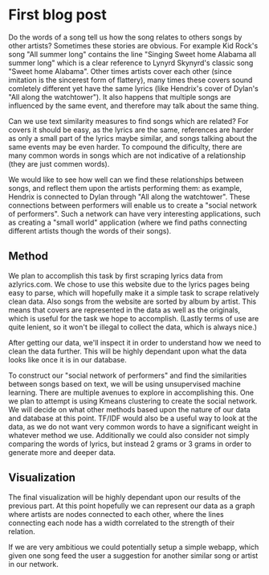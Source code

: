 # First blog post

Do the words of a song tell us how the song relates to others songs by other artists?
Sometimes these stories are obvious. For example Kid Rock's song "All summer long" contains the line "Singing Sweet home Alabama all summer long" which is a clear reference to Lynyrd Skynyrd's classic song "Sweet home Alabama".
Other times artists cover each other (since imitation is the sincerest form of flattery), many times these covers sound comletely different yet have the same lyrics (like Hendrix's cover of Dylan's "All along the watchtower").
It also happens that multiple songs are influenced by the same event, and therefore may talk about the same thing.

Can we use text similarity measures to find songs which are related? For covers it should be easy, as the lyrics are the same, references are harder as only a small part of the lyrics maybe similar, and songs talking about the same events may be even harder.
To compound the dificulty, there are many common words in songs which are not indicative of a relationship (they are just commen words).

We would like to see how well can we find these relationships between songs, and reflect them upon the artists performing them: as example, Hendrix is connected to Dylan through "All along the watchtower". 
These connections between performers will enable us to create a "social network of performers". Such a network can have very interesting applications, such as creating a "small world" application (where we find paths connecting different artists though the words of their songs).

## Method
We plan to accomplish this task by first scraping lyrics data from azlyrics.com. We chose to use this website due to the lyrics pages being easy to parse, which will hopefully make it a simple task to scrape relatively clean data. Also songs from the website are sorted by album by artist. This means that covers are represented in the data as well as the originals, which is useful for the task we hope to accomplish. (Lastly terms of use are quite lenient, so it won't be illegal to collect the data, which is always nice.) 

After getting our data, we'll inspect it in order to understand how we need to clean the data further. This will be highly dependant upon what the data looks like once it is in our database.

To construct our "social network of performers" and find the similarities between songs based on text, we will be using unsupervised machine learning. There are multiple avenues to explore in accomplishing this. One we plan to attempt is using Kmeans clustering to create the social network. We will decide on what other methods based upon the nature of our data and database at this point. TF/IDF would also be a useful way to look at the data, as we do not want very common words to have a significant weight in whatever method we use. Additionally we could also consider not simply comparing the words of lyrics, but instead 2 grams or 3 grams in order to generate more and deeper data.

## Visualization
The final visualization will be highly dependant upon our results of the previous part. At this point hopefully we can represent our data as a graph where artists are nodes connected to each other, where the lines connecting each node has a width correlated to the strength of their relation.

If we are very ambitious we could potentially setup a simple webapp, which given one song feed the user a suggestion for another similar song or artist in our network.
